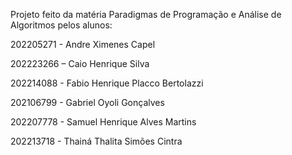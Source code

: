Projeto feito da matéria Paradigmas de Programação e Análise de Algoritmos pelos alunos:

202205271 - Andre Ximenes Capel

202223266 – Caio Henrique Silva

202214088 - Fabio Henrique Placco Bertolazzi

202106799 - Gabriel Oyoli Gonçalves

202207778 - Samuel Henrique Alves Martins

202213718 - Thainá Thalita Simões Cintra

